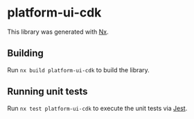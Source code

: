 # platform-ui-cdk

This library was generated with [Nx](https://nx.dev).

## Building

Run `nx build platform-ui-cdk` to build the library.

## Running unit tests

Run `nx test platform-ui-cdk` to execute the unit tests via [Jest](https://jestjs.io).
